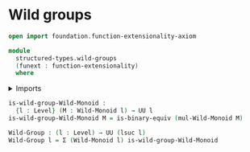# Wild groups

```agda
open import foundation.function-extensionality-axiom

module
  structured-types.wild-groups
  (funext : function-extensionality)
  where
```

<details><summary>Imports</summary>

```agda
open import foundation.binary-equivalences
open import foundation.dependent-pair-types
open import foundation.universe-levels

open import structured-types.wild-monoids funext
```

</details>

```agda
is-wild-group-Wild-Monoid :
  {l : Level} (M : Wild-Monoid l) → UU l
is-wild-group-Wild-Monoid M = is-binary-equiv (mul-Wild-Monoid M)

Wild-Group : (l : Level) → UU (lsuc l)
Wild-Group l = Σ (Wild-Monoid l) is-wild-group-Wild-Monoid
```
